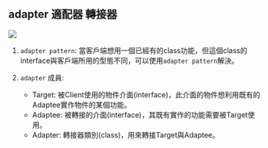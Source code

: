 ## adapter 適配器 轉接器

<img src="https://3.bp.blogspot.com/-vjWnaHjv5s4/XJ4UQkkX27I/AAAAAAAAAOo/72U6nK_ZZxMT6_zeEXMyByuAWm2J1SRZACLcBGAs/s1600/19329_1.JPG" style="20%">

1. `adapter pattern`: 當客戶端想用一個已經有的class功能，但這個class的interface與客戶端所用的型態不同，可以使用`adapter pattern`解決。

2. `adapter` 成員:
    * Target:  被Client使用的物件介面(interface)，此介面的物件想利用既有的Adaptee實作物件的某個功能。
    * Adaptee: 被轉接的介面(interface)，其既有實作的功能需要被Target使用。
    * Adapter: 轉接器類別(class)，用來轉接Target與Adaptee。